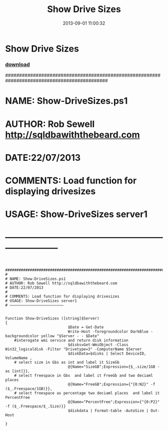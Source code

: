 ﻿---
pid:            4434
parent:         0
children:       
poster:         Rob Sewell
title:          Show Drive Sizes
date:           2013-09-01 11:00:32
description:     #############################################################################################
#
# NAME: Show-DriveSizes.ps1
# AUTHOR: Rob Sewell http://sqldbawiththebeard.com
# DATE:22/07/2013
#
# COMMENTS: Load function for displaying drivesizes
# USAGE: Show-DriveSizes server1
# ————————————————————————
format:         posh
---

# Show Drive Sizes

### [download](4434.ps1)  

 #############################################################################################
#
# NAME: Show-DriveSizes.ps1
# AUTHOR: Rob Sewell http://sqldbawiththebeard.com
# DATE:22/07/2013
#
# COMMENTS: Load function for displaying drivesizes
# USAGE: Show-DriveSizes server1
# ————————————————————————

```posh

 #############################################################################################
#
# NAME: Show-DriveSizes.ps1
# AUTHOR: Rob Sewell http://sqldbawiththebeard.com
# DATE:22/07/2013
#
# COMMENTS: Load function for displaying drivesizes
# USAGE: Show-DriveSizes server1
# ————————————————————————


Function Show-DriveSizes ([string]$Server)
{
                            $Date = Get-Date
                            Write-Host -foregroundcolor DarkBlue -backgroundcolor yellow "$Server - - $Date"
    #interogate wmi service and return disk information
                            $disks=Get-WmiObject -Class Win32_logicaldisk -Filter "Drivetype=3" -ComputerName $Server
                            $diskData=$disks | Select DeviceID, VolumeName , 
    # select size in Gbs as int and label it SizeGb
                            @{Name="SizeGB";Expression={$_.size/1GB -as [int]}},
    # select freespace in Gbs  and label it FreeGb and two deciaml places
                            @{Name="FreeGB";Expression={"{0:N2}" -f ($_.Freespace/1GB)}},
    # select freespace as percentage two deciaml places  and label it PercentFree 
                            @{Name="PercentFree";Expression={"{0:P2}"  -f ($_.Freespace/$_.Size)}}
                            $diskdata | Format-table -AutoSize | Out-Host
                                                  
}                                                      
```
